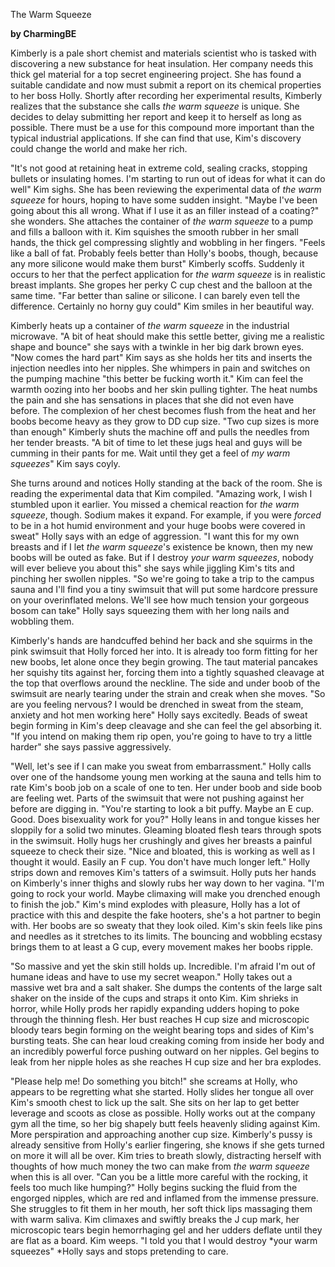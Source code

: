 The Warm Squeeze

**by CharmingBE**

Kimberly is a pale short chemist and materials scientist who is tasked
with discovering a new substance for heat insulation. Her company needs
this thick gel material for a top secret engineering project. She has
found a suitable candidate and now must submit a report on its chemical
properties to her boss Holly. Shortly after recording her experimental
results, Kimberly realizes that the substance she calls *the warm
squeeze* is unique. She decides to delay submitting her report and keep
it to herself as long as possible. There must be a use for this compound
more important than the typical industrial applications. If she can find
that use, Kim's discovery could change the world and make her rich.

"It's not good at retaining heat in extreme cold, sealing cracks,
stopping bullets or insulating homes. I'm starting to run out of ideas
for what it can do well" Kim sighs. She has been reviewing the
experimental data of *the warm squeeze* for hours, hoping to have some
sudden insight. "Maybe I've been going about this all wrong. What if I
use it as an filler instead of a coating?" she wonders. She attaches the
container of *the warm squeeze* to a pump and fills a balloon with it.
Kim squishes the smooth rubber in her small hands, the thick gel
compressing slightly and wobbling in her fingers. "Feels like a ball of
fat. Probably feels better than Holly's boobs, though, because any more
silicone would make them burst" Kimberly scoffs. Suddenly it occurs to
her that the perfect application for *the warm squeeze* is in realistic
breast implants. She gropes her perky C cup chest and the balloon at the
same time. "Far better than saline or silicone. I can barely even tell
the difference. Certainly no horny guy could" Kim smiles in her
beautiful way.

Kimberly heats up a container of *the warm squeeze* in the industrial
microwave. "A bit of heat should make this settle better, giving me a
realistic shape and bounce" she says with a twinkle in her big dark
brown eyes. "Now comes the hard part" Kim says as she holds her tits and
inserts the injection needles into her nipples. She whimpers in pain and
switches on the pumping machine "this better be fucking worth it." Kim
can feel the warmth oozing into her boobs and her skin pulling tighter.
The heat numbs the pain and she has sensations in places that she did
not even have before. The complexion of her chest becomes flush from the
heat and her boobs become heavy as they grow to DD cup size. "Two cup
sizes is more than enough" Kimberly shuts the machine off and pulls the
needles from her tender breasts. "A bit of time to let these jugs heal
and guys will be cumming in their pants for me. Wait until they get a
feel of *my warm squeezes*" Kim says coyly.

She turns around and notices Holly standing at the back of the room. She
is reading the experimental data that Kim compiled. "Amazing work, I
wish I stumbled upon it earlier. You missed a chemical reaction for *the
warm squeeze*, though. Sodium makes it expand. For example, if you were
*forced* to be in a hot humid environment and your huge boobs were
covered in sweat" Holly says with an edge of aggression. "I want this
for my own breasts and if I let *the warm squeeze*'s existence be known,
then my new boobs will be outed as fake. But if I destroy *your warm
squeezes*, nobody will ever believe you about this" she says while
jiggling Kim's tits and pinching her swollen nipples. "So we're going to
take a trip to the campus sauna and I'll find you a tiny swimsuit that
will put some hardcore pressure on your overinflated melons. We'll see
how much tension your gorgeous bosom can take" Holly says squeezing them
with her long nails and wobbling them.

Kimberly's hands are handcuffed behind her back and she squirms in the
pink swimsuit that Holly forced her into. It is already too form fitting
for her new boobs, let alone once they begin growing. The taut material
pancakes her squishy tits against her, forcing them into a tightly
squashed cleavage at the top that overflows around the neckline. The
side and under boob of the swimsuit are nearly tearing under the strain
and creak when she moves. "So are you feeling nervous? I would be
drenched in sweat from the steam, anxiety and hot men working here"
Holly says excitedly. Beads of sweat begin forming in Kim's deep
cleavage and she can feel the gel absorbing it. "If you intend on making
them rip open, you're going to have to try a little harder" she says
passive aggressively.

"Well, let's see if I can make you sweat from embarrassment." Holly
calls over one of the handsome young men working at the sauna and tells
him to rate Kim's boob job on a scale of one to ten. Her under boob and
side boob are feeling wet. Parts of the swimsuit that were not pushing
against her before are digging in. "You're starting to look a bit puffy.
Maybe an E cup. Good. Does bisexuality work for you?" Holly leans in and
tongue kisses her sloppily for a solid two minutes. Gleaming bloated
flesh tears through spots in the swimsuit. Holly hugs her crushingly and
gives her breasts a painful squeeze to check their size. "Nice and
bloated, this is working as well as I thought it would. Easily an F cup.
You don't have much longer left." Holly strips down and removes Kim's
tatters of a swimsuit. Holly puts her hands on Kimberly's inner thighs
and slowly rubs her way down to her vagina. "I'm going to rock your
world. Maybe climaxing will make you drenched enough to finish the job."
Kim's mind explodes with pleasure, Holly has a lot of practice with this
and despite the fake hooters, she's a hot partner to begin with. Her
boobs are so sweaty that they look oiled. Kim's skin feels like pins and
needles as it stretches to its limits. The bouncing and wobbling ecstasy
brings them to at least a G cup, every movement makes her boobs ripple.

"So massive and yet the skin still holds up. Incredible. I'm afraid I'm
out of humane ideas and have to use my secret weapon." Holly takes out a
massive wet bra and a salt shaker. She dumps the contents of the large
salt shaker on the inside of the cups and straps it onto Kim. Kim
shrieks in horror, while Holly prods her rapidly expanding udders hoping
to poke through the thinning flesh. Her bust reaches H cup size and
microscopic bloody tears begin forming on the weight bearing tops and
sides of Kim's bursting teats. She can hear loud creaking coming from
inside her body and an incredibly powerful force pushing outward on her
nipples. Gel begins to leak from her nipple holes as she reaches H cup
size and her bra explodes.

"Please help me! Do something you bitch!" she screams at Holly, who
appears to be regretting what she started. Holly slides her tongue all
over Kim's smooth chest to lick up the salt. She sits on her lap to get
better leverage and scoots as close as possible. Holly works out at the
company gym all the time, so her big shapely butt feels heavenly sliding
against Kim. More perspiration and approaching another cup size.
Kimberly's pussy is already sensitive from Holly's earlier fingering,
she knows if she gets turned on more it will all be over. Kim tries to
breath slowly, distracting herself with thoughts of how much money the
two can make from *the warm squeeze* when this is all over. "Can you be
a little more careful with the rocking, it feels too much like humping?"
Holly begins sucking the fluid from the engorged nipples, which are red
and inflamed from the immense pressure. She struggles to fit them in her
mouth, her soft thick lips massaging them with warm saliva. Kim climaxes
and swiftly breaks the J cup mark, her microscopic tears begin
hemorrhaging gel and her udders deflate until they are flat as a board.
Kim weeps. "I told you that I would destroy *your warm squeezes" *Holly
says and stops pretending to care.
